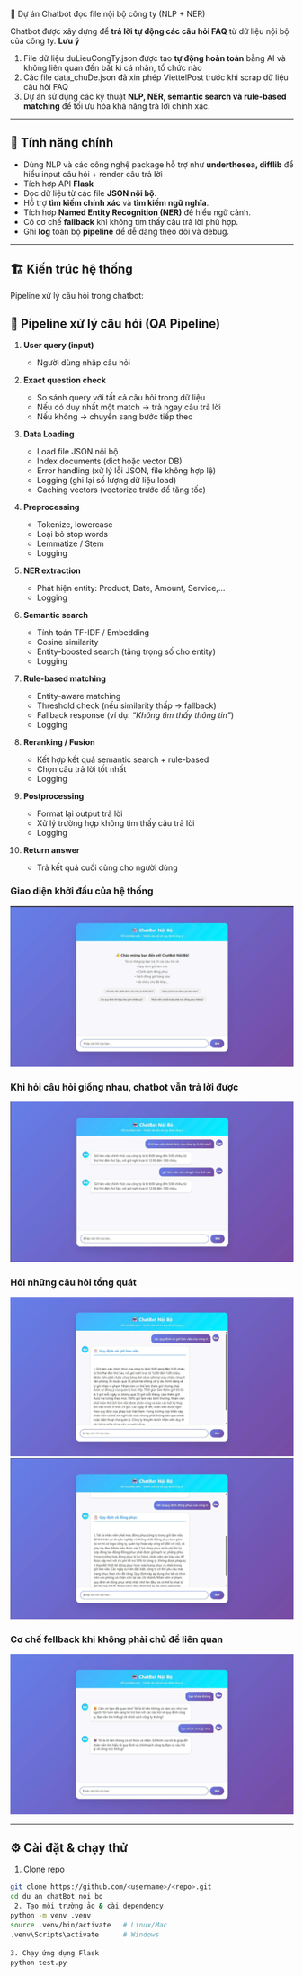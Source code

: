 🤖 Dự án Chatbot đọc file nội bộ công ty (NLP + NER)

Chatbot được xây dựng để **trả lời tự động các câu hỏi FAQ** từ dữ liệu nội bộ của công ty.
**Lưu ý** 
1. File dữ liệu  duLieuCongTy.json được tạo **tự động hoàn toàn** bằng AI và không liên quan đến bất kì cá nhân, tổ chức nào
2. Các file data_chuDe.json đã xin phép ViettelPost trước khi scrap dữ liệu câu hỏi FAQ
3. Dự án sử dụng các kỹ thuật **NLP, NER, semantic search và rule-based matching** để tối ưu hóa khả năng trả lời chính xác.

---

## 🚀 Tính năng chính
- Dùng NLP và các công nghệ package hỗ trợ như **underthesea, difflib** để hiểu input câu hỏi + render câu trả lời 
- Tích hợp API **Flask**
- Đọc dữ liệu từ các file **JSON nội bộ**.
- Hỗ trợ **tìm kiếm chính xác** và **tìm kiếm ngữ nghĩa**.
- Tích hợp **Named Entity Recognition (NER)** để hiểu ngữ cảnh.
- Có cơ chế **fallback** khi không tìm thấy câu trả lời phù hợp.
- Ghi **log** toàn bộ **pipeline** để dễ dàng theo dõi và debug.


---

## 🏗️ Kiến trúc hệ thống
Pipeline xử lý câu hỏi trong chatbot:

## 📌 Pipeline xử lý câu hỏi (QA Pipeline)

1. **User query (input)**  
   - Người dùng nhập câu hỏi

2. **Exact question check**  
   - So sánh query với tất cả câu hỏi trong dữ liệu  
   - Nếu có duy nhất một match → trả ngay câu trả lời  
   - Nếu không → chuyển sang bước tiếp theo  

3. **Data Loading**  
   - Load file JSON nội bộ  
   - Index documents (dict hoặc vector DB)  
   - Error handling (xử lý lỗi JSON, file không hợp lệ)  
   - Logging (ghi lại số lượng dữ liệu load)  
   - Caching vectors (vectorize trước để tăng tốc)  

4. **Preprocessing**  
   - Tokenize, lowercase  
   - Loại bỏ stop words  
   - Lemmatize / Stem  
   - Logging  

5. **NER extraction**  
   - Phát hiện entity: Product, Date, Amount, Service,...  
   - Logging  

6. **Semantic search**  
   - Tính toán TF-IDF / Embedding  
   - Cosine similarity  
   - Entity-boosted search (tăng trọng số cho entity)  
   - Logging  

7. **Rule-based matching**  
   - Entity-aware matching  
   - Threshold check (nếu similarity thấp → fallback)  
   - Fallback response (ví dụ: *“Không tìm thấy thông tin”*)  
   - Logging  

8. **Reranking / Fusion**  
   - Kết hợp kết quả semantic search + rule-based  
   - Chọn câu trả lời tốt nhất  
   - Logging  

9. **Postprocessing**  
   - Format lại output trả lời  
   - Xử lý trường hợp không tìm thấy câu trả lời  
   - Logging  

10. **Return answer**  
    - Trả kết quả cuối cùng cho người dùng


### Giao diện khởi đầu của hệ thống 
![giao diện ban đầu ](images/img1.jpg)

###  Khi hỏi câu hỏi giống nhau, chatbot vẫn trả lời được 
![](images/img2.jpg)


###  Hỏi những câu hỏi tổng quát
![Ảnh 1](images/img3.jpg)
![Ảnh 2](images/img4.jpg)

###  Cơ chế fellback khi không phải chủ đề liên quan
![Fellback](images/img5.jpg)

---

## ⚙️ Cài đặt & chạy thử

1. Clone repo
```bash
git clone https://github.com/<username>/<repo>.git
cd du_an_chatBot_noi_bo
 2. Tạo môi trường ảo & cài dependency
python -m venv .venv
source .venv/bin/activate   # Linux/Mac
.venv\Scripts\activate      # Windows

3. Chạy ứng dụng Flask
python test.py 




